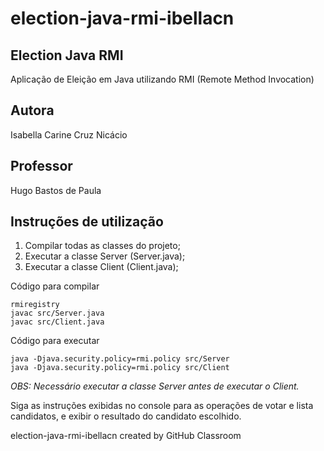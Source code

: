 # election-java-rmi-ibellacn

## Election Java RMI
Aplicação de Eleição em Java utilizando RMI (Remote Method Invocation)

## Autora
Isabella Carine Cruz Nicácio

## Professor
Hugo Bastos de Paula

## Instruções de utilização

1. Compilar todas as classes do projeto;
2. Executar a classe Server (Server.java);
3. Executar a classe Client (Client.java);

Código para compilar
```
rmiregistry
javac src/Server.java
javac src/Client.java
```

Código para executar
```
java -Djava.security.policy=rmi.policy src/Server
java -Djava.security.policy=rmi.policy src/Client
```

*OBS: Necessário executar a classe Server antes de executar o Client.*

Siga as instruções exibidas no console para as operações de votar e lista candidatos, e exibir o resultado do candidato escolhido.

election-java-rmi-ibellacn created by GitHub Classroom


